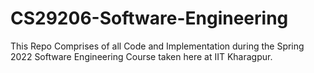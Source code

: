 # CS29206-Software-Engineering
This Repo Comprises of all Code and Implementation during the Spring 2022 Software Engineering Course taken here at IIT Kharagpur.
